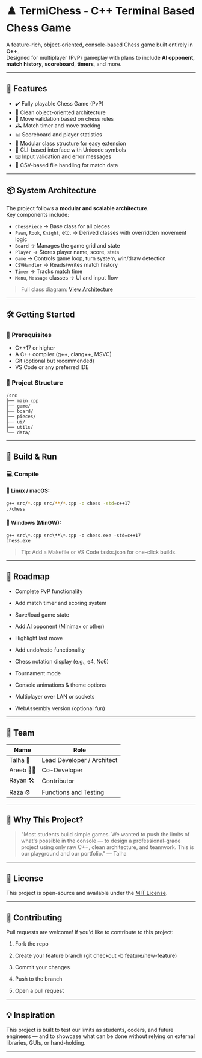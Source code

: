 # ♟️ TermiChess - C++ Terminal Based Chess Game

A feature-rich, object-oriented, console-based Chess game built entirely in **C++**.  
Designed for multiplayer (PvP) gameplay with plans to include **AI opponent**, **match history**, **scoreboard**, **timers**, and more.

---

## 🚀 Features

- ✔️ Fully playable Chess Game (PvP)
- 🧠 Clean object-oriented architecture
- 🏁 Move validation based on chess rules
- 🕰️ Match timer and move tracking
- 📊 Scoreboard and player statistics
- 🧱 Modular class structure for easy extension
- 🎯 CLI-based interface with Unicode symbols
- ⌨️ Input validation and error messages
- 📂 CSV-based file handling for match data

---

## 📦 System Architecture

The project follows a **modular and scalable architecture**.  
Key components include:

- `ChessPiece` → Base class for all pieces
- `Pawn`, `Rook`, `Knight`, etc. → Derived classes with overridden movement logic
- `Board` → Manages the game grid and state
- `Player` → Stores player name, score, stats
- `Game` → Controls game loop, turn system, win/draw detection
- `CSVHandler` → Reads/writes match history
- `Timer` → Tracks match time
- `Menu`, `Message` classes → UI and input flow

> Full class diagram: [View Architecture](https://drive.google.com/file/d/1u-DtBPjFctphMpQHRQgqSOLr0eKgMw0c/view?usp=drive_link)

---

## 🛠️ Getting Started

### 🔧 Prerequisites

- C++17 or higher
- A C++ compiler (g++, clang++, MSVC)
- Git (optional but recommended)
- VS Code or any preferred IDE

### 📁 Project Structure

```
/src 
├── main.cpp 
├── game/ 
├── board/ 
├── pieces/ 
├── ui/ 
├── utils/ 
└── data/
```


---

## 🧪 Build & Run

### 💻 Compile

#### 🔸 Linux / macOS:
```bash
g++ src/*.cpp src/**/*.cpp -o chess -std=c++17
./chess
```

#### 🔸 Windows (MinGW):
```
g++ src\*.cpp src\**\*.cpp -o chess.exe -std=c++17
chess.exe
```

> Tip: Add a Makefile or VS Code tasks.json for one-click builds.

---

## 🎯 Roadmap
- Complete PvP functionality

- Add match timer and scoring system

- Save/load game state

- Add AI opponent (Minimax or other)

- Highlight last move

- Add undo/redo functionality

- Chess notation display (e.g., e4, Nc6)

- Tournament mode

- Console animations & theme options

- Multiplayer over LAN or sockets

- WebAssembly version (optional fun)

---

## 🤝 Team
| Name | Role |
|------|------|
| Talha	🧠 | Lead Developer / Architect |
| Areeb	👨‍💻 | Co-Developer |
| Rayan	🛠️ | Contributor |
| Raza	⚙️ | Functions and Testing |

---

## 📌 Why This Project?
> "Most students build simple games. We wanted to push the limits of what's possible in the console — to design a professional-grade project using only raw C++, clean architecture, and teamwork. This is our playground and our portfolio." — Talha

---

## 📄 License
This project is open-source and available under the [MIT License](https://github.com/TalhaProgrammer92/TermiChess?tab=MIT-1-ov-file).

---

## 🙌 Contributing
Pull requests are welcome! If you'd like to contribute to this project:

1. Fork the repo

2. Create your feature branch (git checkout -b feature/new-feature)

3. Commit your changes

4. Push to the branch

5. Open a pull request

---

## 💡 Inspiration
This project is built to test our limits as students, coders, and future engineers — and to showcase what can be done without relying on external libraries, GUIs, or hand-holding.

---
